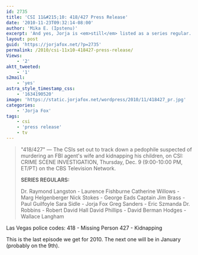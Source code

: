 ```yaml
---
id: 2735
title: 'CSI 11&#215;10: 418/427 Press Release'
date: '2010-11-23T09:32:14-08:00'
author: 'Mika E. (Ipstenu)'
excerpt: 'And yes, Jorja is <em>still</em> listed as a series regular. This is the last new CSI for 2010.'
layout: post
guid: 'https://jorjafox.net/?p=2735'
permalink: /2010/csi-11x10-418427-press-release/
Views:
    - '2'
aktt_tweeted:
    - '1'
s2mail:
    - 'yes'
astra_style_timestamp_css:
    - '1634190520'
image: 'https://static.jorjafox.net/wordpress/2010/11/418427_pr.jpg'
categories:
    - 'Jorja Fox'
tags:
    - csi
    - 'press release'
    - tv
---
```


<blockquote>"418/427" — The CSIs set out to track down a pedophile suspected of murdering an FBI agent's wife and kidnapping his children, on CSI: CRIME SCENE INVESTIGATION, Thursday, Dec. 9 (9:00-10:00 PM, ET/PT) on the CBS Television Network.  

<strong>SERIES REGULARS:</strong>
 
Dr. Raymond Langston - Laurence Fishburne 
Catherine Willows - Marg Helgenberger
Nick Stokes - George Eads
Captain Jim Brass - Paul Guilfoyle
Sara Sidle - Jorja Fox
Greg Sanders - Eric Szmanda
Dr. Robbins - Robert David Hall
David Phillips - David Berman
Hodges - Wallace Langham
</blockquote>

Las Vegas police codes:
418 - Missing Person
427 - Kidnapping

This is the last episode we get for 2010. The next one will be in January (probably on the 9th).